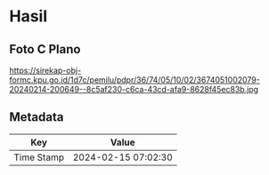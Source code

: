 # Hasil

## Foto C Plano

https://sirekap-obj-formc.kpu.go.id/1d7c/pemilu/pdpr/36/74/05/10/02/3674051002079-20240214-200649--8c5af230-c6ca-43cd-afa9-8628f45ec83b.jpg


## Metadata

| Key        | Value               |
| ---------- | ------------------- |
| Time Stamp | 2024-02-15 07:02:30 |



